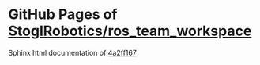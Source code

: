 GitHub Pages of [StoglRobotics/ros_team_workspace](https://github.com/StoglRobotics/ros_team_workspace.git)
===
Sphinx html documentation of [4a2ff167](https://github.com/StoglRobotics/ros_team_workspace/tree/4a2ff167ce90ff7619001908d4714129b2b189bb)
